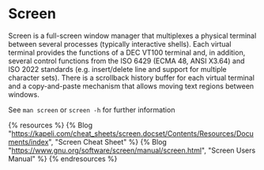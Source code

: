 # Screen

Screen  is  a  full-screen  window manager that multiplexes a physical terminal between several processes (typically interactive shells). Each virtual terminal provides the functions of a DEC VT100 terminal and, in addition, several control functions from the ISO 6429 (ECMA 48, ANSI X3.64) and ISO 2022 standards (e.g. insert/delete line and support for multiple character sets). There is  a  scrollback  history buffer for each virtual terminal and a copy-and-paste mechanism that allows moving text regions between windows.

See `man screen` or `screen -h` for further information

{% resources %}
  {% Blog "https://kapeli.com/cheat_sheets/screen.docset/Contents/Resources/Documents/index", "Screen Cheat Sheet" %}
  {% Blog "https://www.gnu.org/software/screen/manual/screen.html", "Screen Users Manual" %}
{% endresources %}
